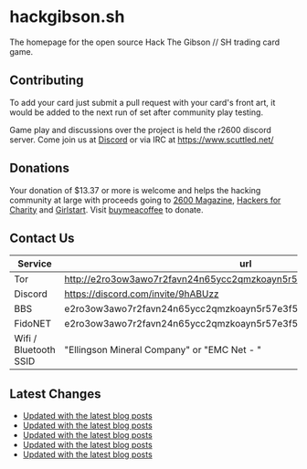 # hackgibson.sh
The homepage for the open source Hack The Gibson // SH trading card game.


## Contributing

To add your card just submit a pull request with your card's front art, it would be added to the next run of set after community play testing.

Game play and discussions over the project is held the r2600 discord server. Come join us at [Discord](https://discord.com/invite/9hABUzz) or via IRC at https://www.scuttled.net/


## Donations

Your donation of $13.37 or more is welcome and helps the hacking community at large with proceeds going to [2600 Magazine](https://2600.com/), [Hackers for Charity](https://hackersforcharity.org) and [Girlstart](https://girlstart.org).  Visit [buymeacoffee](https://www.buymeacoffee.com/hackgibson.sh) to donate.


## Contact Us

Service | url
-|-
Tor | http://e2ro3ow3awo7r2favn24n65ycc2qmzkoayn5r57e3f56nvjwdcgg32ad.onion
Discord | https://discord.com/invite/9hABUzz
BBS | e2ro3ow3awo7r2favn24n65ycc2qmzkoayn5r57e3f56nvjwdcgg32ad.onion:23
FidoNET | e2ro3ow3awo7r2favn24n65ycc2qmzkoayn5r57e3f56nvjwdcgg32ad.onion:24554
Wifi / Bluetooth SSID | "Ellingson Mineral Company" or "EMC Net - <fidonet address>"

## Latest Changes
<!-- BLOG-POST-LIST:START -->
- [Updated with the latest blog posts](https://github.com/DFW2600/hackgibson.sh/commit/bfe27cf0aa7de9c776f3b8259d56e72a9acafaa5)
- [Updated with the latest blog posts](https://github.com/DFW2600/hackgibson.sh/commit/8db0e9eef089421fe3b431f5484d0ec0026d894e)
- [Updated with the latest blog posts](https://github.com/DFW2600/hackgibson.sh/commit/7a41a8291051203a202ec08a490e51e62075557c)
- [Updated with the latest blog posts](https://github.com/DFW2600/hackgibson.sh/commit/8d1db2252ca5b723031e1be4e0c090380eefa29a)
- [Updated with the latest blog posts](https://github.com/DFW2600/hackgibson.sh/commit/2e8add3e21c18437227b4535c5c2fef0f60ff91c)
<!-- BLOG-POST-LIST:END -->
